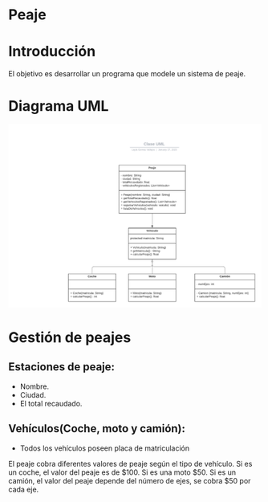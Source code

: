 # Peaje
# Introducción
El objetivo es desarrollar un programa que modele un sistema de peaje.

# Diagrama UML

![Clase_UML_Peaje.png](/Clase_UML_Peaje.png)

# Gestión de peajes
## Estaciones de peaje:
- Nombre. 
- Ciudad. 
- El total recaudado.


## Vehículos(Coche, moto y camión): 
- Todos los vehículos poseen placa de matriculación

El peaje cobra diferentes valores de peaje según el tipo de vehículo. Si es un coche, el valor del peaje es de \$100. Si es una moto \$50. Si es un camión, el valor del peaje depende del número de ejes, se cobra \$50 por cada eje.
